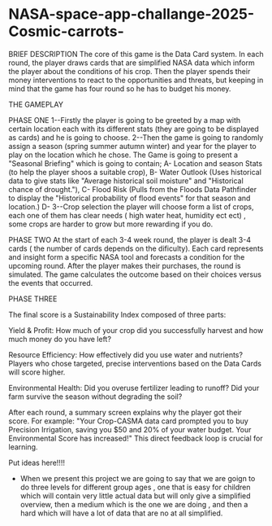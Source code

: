 # NASA-space-app-challange-2025-Cosmic-carrots-

BRIEF DESCRIPTION
The core of this game is the Data Card system. In each round, the player draws cards that are simplified NASA data which inform the player about the conditions of his crop. Then the player spends their money interventions to react to the opportunities and threats, but keeping in mind that the game has four round so he has to budget his money.


THE GAMEPLAY

PHASE ONE 
1--Firstly the player is going to be greeted by a map with certain location each with its different stats (they are going to be displayed as cards) and he is going to choose.
2--Then the game is going to randomly assign a season (spring summer autumn winter) and year for the player to play on the location which he chose.
The Game is going to present a "Seasonal Briefing" which is going to contain; 
A- Location and season Stats (to help the player shoos a suitable crop),
B- Water Outlook (Uses historical data to give stats like "Average historical soil moisture" and "Historical chance of drought."),
C- Flood Risk (Pulls from the Floods Data Pathfinder to display the "Historical probability of flood events" for that season and location.)
D- 
3--Crop selection the player will choose form a list of crops, each one of them has clear needs ( high water heat, humidity ect ect) , some crops are harder to grow but more rewarding if you do.

PHASE TWO 
At the start of each 3-4 week round, the player is dealt 3-4 cards ( the number of cards depends on the dificulty). Each card represents and insight form a specific NASA tool and forecasts a condition for the upcoming round.
After the player makes their purchases, the round is simulated. The game calculates the outcome based on their choices versus the events that occurred.

PHASE THREE 


The final score is a Sustainability Index composed of three parts:

Yield & Profit: How much of your crop did you successfully harvest and how much money do you have left?

Resource Efficiency: How effectively did you use water and nutrients? Players who chose targeted, precise interventions based on the Data Cards will score higher.

Environmental Health: Did you overuse fertilizer leading to runoff? Did your farm survive the season without degrading the soil?

After each round, a summary screen explains why the player got their score. For example: "Your Crop-CASMA data card prompted you to buy Precision Irrigation, saving you $50 and 20% of your water budget. Your Environmental Score has increased!" This direct feedback loop is crucial for learning.




Put ideas here!!!!
- When we present this project we are going to say that we are goign to do three levels for different group ages , one that is easy for children which will contain very little actual data but will only give a simplified overview, then a medium which is the one we are doing , and then a hard which will have a lot of data that are no at all simplified.









